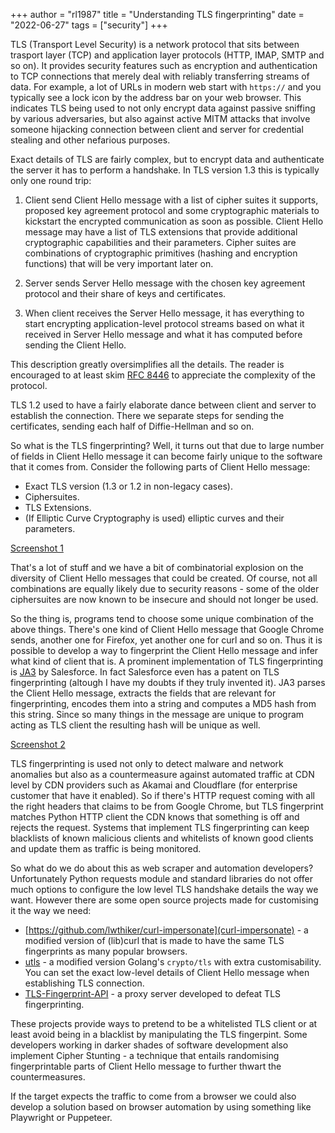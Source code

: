 +++
author = "rl1987"
title = "Understanding TLS fingerprinting"
date = "2022-06-27"
tags = ["security"]
+++

TLS (Transport Level Security) is a network protocol that sits between trasport layer (TCP)
and application layer protocols (HTTP, IMAP, SMTP and so on). It provides security features
such as encryption and authentication to TCP connections that merely deal with reliably
transferring streams of data. For example, a lot of URLs in modern web start with `https://`
and you typically see a lock icon by the address bar on your web browser. This indicates
TLS being used to not only encrypt data against passive sniffing by various adversaries, but
also against active MITM attacks that involve someone hijacking connection between
client and server for credential stealing and other nefarious purposes.

Exact details of TLS are fairly complex, but to encrypt data and authenticate the server it
has to perform a handshake. In TLS version 1.3 this is typically only one round trip:

1. Client send Client Hello message with a list of cipher suites it supports, proposed key
agreement protocol and some cryptographic materials to kickstart the encrypted communication
as soon as possible. Client Hello message may have a list of TLS extensions that provide
additional cryptographic capabilities and their parameters. Cipher suites are combinations
of cryptographic primitives (hashing and encryption functions) that will be very important
later on.

2. Server sends Server Hello message with the chosen key agreement protocol and their share
of keys and certificates.

3. When client receives the Server Hello message, it has everything to start encrypting
application-level protocol streams based on what it received in Server Hello message and
what it has computed before sending the Client Hello.

This description greatly oversimplifies all the details. The reader is encouraged to at least
skim [RFC 8446](https://www.rfc-editor.org/rfc/rfc8446.txt) to appreciate the complexity of
the protocol.

TLS 1.2 used to have a fairly elaborate dance between client and server to establish the connection.
There we separate steps for sending the certificates, sending each half of Diffie-Hellman
and so on. 

So what is the TLS fingerprinting? Well, it turns out that due to large number of fields
in Client Hello message it can become fairly unique to the software that it comes from.
Consider the following parts of Client Hello message:

* Exact TLS version (1.3 or 1.2 in non-legacy cases).
* Ciphersuites.
* TLS Extensions.
* (If Elliptic Curve Cryptography is used) elliptic curves and their parameters.

[Screenshot 1](/2022-06-27_15.31.57.png)

That's a lot of stuff and we have a bit of combinatorial explosion on the diversity
of Client Hello messages that could be created. Of course, not all combinations are
equally likely due to security reasons - some of the older ciphersuites are now
known to be insecure and should not longer be used.

So the thing is, programs tend to choose some unique combination of the above things.
There's one kind of Client Hello message that Google Chrome sends, another one for
Firefox, yet another one for curl and so on. Thus it is possible to develop a way
to fingerprint the Client Hello message and infer what kind of client that is.
A prominent implementation of TLS fingerprinting is [JA3](https://github.com/salesforce/ja3)
by Salesforce. In fact Salesforce even has a patent on TLS fingerprinting
(altough I have my doubts if they truly invented it). JA3 parses the Client
Hello message, extracts the fields that are relevant for fingerprinting, 
encodes them into a string and computes a MD5 hash from this string.
Since so many things in the message are unique to program acting as TLS
client the resulting hash will be unique as well. 

[Screenshot 2](/2022-06-27_15.26.05.png)

TLS fingerprinting is used not only to detect malware and network anomalies
but also as a countermeasure against automated traffic at CDN
level by CDN providers such as Akamai and Cloudflare (for enterprise
customer that have it enabled). So if there's HTTP request coming with all the
right headers that claims to be from Google Chrome, but TLS fingerprint
matches Python HTTP client the CDN knows that something is off and
rejects the request. Systems that implement TLS fingerprinting can keep
blacklists of known malicious clients and whitelists of known
good clients and update them as traffic is being monitored.

So what do we do about this as web scraper and automation developers?
Unfortunately Python requests module and standard libraries do not offer
much options to configure the low level TLS handshake details the way we
want. However there are some open source projects made for customising it
the way we need:

* [https://github.com/lwthiker/curl-impersonate](curl-impersonate) - 
a modified version of (lib)curl that is made to have the same TLS
fingerprints as many popular browsers.
* [utls](https://github.com/refraction-networking/utls) - a modified
version Golang's `crypto/tls` with extra customisability. You can set
the exact low-level details of Client Hello message when establishing
TLS connection.
* [TLS-Fingerprint-API](https://github.com/Carcraftz/TLS-Fingerprint-API) - a
proxy server developed to defeat TLS fingerprinting.

These projects provide ways to pretend to be a whitelisted TLS client or 
at least avoid being in a blacklist by manipulating the TLS fingerpint. 
Some developers working in darker shades of software development also 
implement Cipher Stunting - a technique that entails randomising 
fingerprintable parts of Client Hello message to further thwart the countermeasures.

If the target expects the traffic to come from a browser we could also
develop a solution based on browser automation by using something
like Playwright or Puppeteer.
